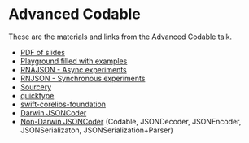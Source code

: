 # Advanced Codable

These are the materials and links from the Advanced Codable talk.

* [PDF of slides](Codable.pdf)
* [Playground filled with examples](Codable.playground)
* [RNAJSON - Async experiments](https://github.com/rnapier/RNAJSON)
* [RNJSON - Synchronous experiments](https://github.com/rnapier/RNJSON)
* [Sourcery](https://github.com/krzysztofzablocki/Sourcery)
* [quicktype](https://app.quicktype.io)
* [swift-corelibs-foundation](https://github.com/apple/swift-corelibs-foundation)
* [Darwin JSONCoder](https://github.com/apple/swift-corelibs-foundation/Darwin/Foundation-swiftoverlay/SwiftEncoder.swift)
* [Non-Darwin JSONCoder](https://github.com/apple/swift-corelibs-foundation/Sources/Foundation) (Codable, JSONDecoder, JSONEncoder, JSONSerializaton, JSONSerialization+Parser)


